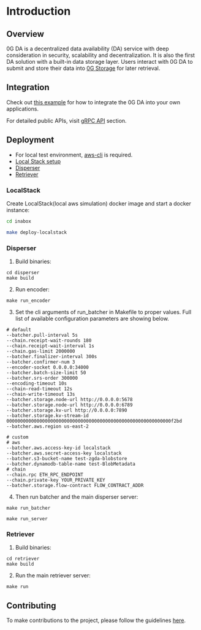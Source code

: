 # Introduction

## Overview

0G DA is a decentralized data availability (DA) service with deep consideration in security, scalability and decentralization. It is also the first DA solution with a built-in data storage layer. Users interact with 0G DA to submit and store their data into [0G Storage](<../0G Storage/>) for later retrieval.

## Integration

Check out [this example](https://github.com/zero-gravity-labs/zerog-da-example-rust) for how to integrate the 0G DA into your own applications.

For detailed public APIs, visit [gRPC API](../0G%20DA/broken-reference/) section.

## Deployment

- For local test environment, [aws-cli](https://aws.amazon.com/cli/) is required.
- [Local Stack setup](./#localstack)
- [Disperser](./#disperser)
- [Retriever](./#retriever)

### LocalStack

Create LocalStack(local aws simulation) docker image and start a docker instance:

```bash
cd inabox

make deploy-localstack
```

### Disperser

1. Build binaries:

```
cd disperser
make build
```

2. Run encoder:

```
make run_encoder
```

3. Set the cli arguments of run_batcher in Makefile to proper values. Full list of available configuration parameters are showing below.

```
# default
--batcher.pull-interval 5s
--chain.receipt-wait-rounds 180
--chain.receipt-wait-interval 1s
--chain.gas-limit 2000000
--batcher.finalizer-interval 300s
--batcher.confirmer-num 3
--encoder-socket 0.0.0.0:34000
--batcher.batch-size-limit 50
--batcher.srs-order 300000
--encoding-timeout 10s
--chain-read-timeout 12s
--chain-write-timeout 13s
--batcher.storage.node-url http://0.0.0.0:5678
--batcher.storage.node-url http://0.0.0.0:6789
--batcher.storage.kv-url http://0.0.0.0:7890
--batcher.storage.kv-stream-id 000000000000000000000000000000000000000000000000000000000000f2bd
--batcher.aws.region us-east-2

# custom
# aws
--batcher.aws.access-key-id localstack
--batcher.aws.secret-access-key localstack
--batcher.s3-bucket-name test-zgda-blobstore
--batcher.dynamodb-table-name test-BlobMetadata
# chain
--chain.rpc ETH_RPC_ENDPOINT
--chain.private-key YOUR_PRIVATE_KEY
--batcher.storage.flow-contract FLOW_CONTRACT_ADDR
```

4. Then run batcher and the main disperser server:

```
make run_batcher

make run_server
```

### Retriever

1. Build binaries:

```
cd retriever
make build
```

2. Run the main retriever server:

```
make run
```

## Contributing

To make contributions to the project, please follow the guidelines [here](../../contributing.md).
